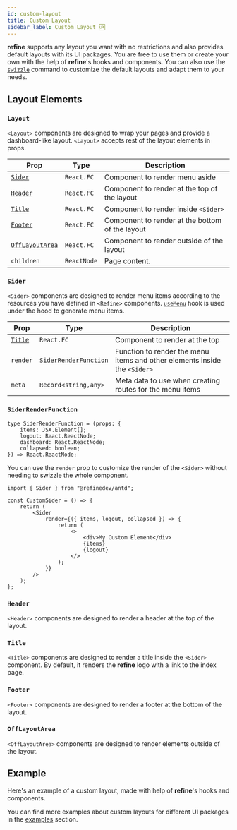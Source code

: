 ```yaml
---
id: custom-layout
title: Custom Layout
sidebar_label: Custom Layout 🆙
---
```


**refine** supports any layout you want with no restrictions and also provides default layouts with its UI packages. You are free to use them or create your own with the help of **refine**'s hooks and components. You can also use the [`swizzle`][cli] command to customize the default layouts and adapt them to your needs.

## Layout Elements

### `Layout`

`<Layout>` components are designed to wrap your pages and provide a dashboard-like layout. `<Layout>` accepts rest of the layout elements in props.

| Prop                              | Type        | Description                                     |
| --------------------------------- | ----------- | ----------------------------------------------- |
| [`Sider`](#sider)                 | `React.FC`  | Component to render menu aside                  |
| [`Header`](#header)               | `React.FC`  | Component to render at the top of the layout    |
| [`Title`](#title)                 | `React.FC`  | Component to render inside `<Sider>`            |
| [`Footer`](#footer)               | `React.FC`  | Component to render at the bottom of the layout |
| [`OffLayoutArea`](#offlayoutarea) | `React.FC`  | Component to render outside of the layout       |
| `children`                        | `ReactNode` | Page content.                                   |

### `Sider`

`<Sider>` components are designed to render menu items according to the resources you have defined in `<Refine>` components. [`useMenu`][usemenu] hook is used under the hood to generate menu items.

| Prop              | Type                                          | Description                                                               |
| ----------------- | --------------------------------------------- | ------------------------------------------------------------------------- |
| [`Title`](#title) | `React.FC`                                    | Component to render at the top                                            |
| `render`          | [`SiderRenderFunction`](#siderrenderfunction) | Function to render the menu items and other elements inside the `<Sider>` |
| `meta`            | `Record<string,any>`                          | Meta data to use when creating routes for the menu items                  |

### `SiderRenderFunction`

```tsx
type SiderRenderFunction = (props: {
    items: JSX.Element[];
    logout: React.ReactNode;
    dashboard: React.ReactNode;
    collapsed: boolean;
}) => React.ReactNode;
```

You can use the `render` prop to customize the render of the `<Sider>` without needing to swizzle the whole component.

```tsx title="Using Render Prop"
import { Sider } from "@refinedev/antd";

const CustomSider = () => {
    return (
        <Sider
            render={({ items, logout, collapsed }) => {
                return (
                    <>
                        <div>My Custom Element</div>
                        {items}
                        {logout}
                    </>
                );
            }}
        />
    );
};
```

### `Header`

`<Header>` components are designed to render a header at the top of the layout.

### `Title`

`<Title>` components are designed to render a title inside the `<Sider>` component. By default, it renders the **refine** logo with a link to the index page.

### `Footer`

`<Footer>` components are designed to render a footer at the bottom of the layout.

### `OffLayoutArea`

`<OffLayoutArea>` components are designed to render elements outside of the layout.

## Example

Here's an example of a custom layout, made with help of **refine**'s hooks and components.

You can find more examples about custom layouts for different UI packages in the [examples](/docs/examples) section.

<CodeSandboxExample path="customization-top-menu-layout" />

[refine]: /docs/api-reference/core/components/refine-config
[cli]: /docs/packages/documentation/cli#swizzle
[usemenu]: /docs/api-reference/core/hooks/ui/use-menu
